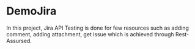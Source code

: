# DemoJira

In this project, Jira API Testing is done for few resources such as adding comment, adding attachment, get issue which is achieved through Rest-Assursed.
